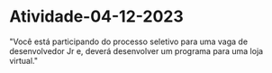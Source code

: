 # Atividade-04-12-2023
"Você está participando do processo seletivo para uma vaga de desenvolvedor Jr e, deverá desenvolver um programa para uma loja virtual."
